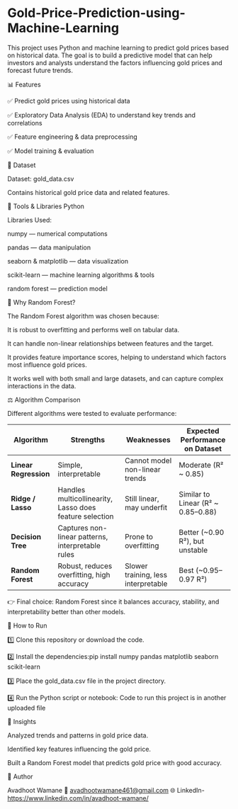 # Gold-Price-Prediction-using-Machine-Learning
This project uses Python and machine learning to predict gold prices based on historical data. The goal is to build a predictive model that can help investors and analysts understand the factors influencing gold prices and forecast future trends.


📊 Features

✅ Predict gold prices using historical data

✅ Exploratory Data Analysis (EDA) to understand key trends and correlations

✅ Feature engineering & data preprocessing

✅ Model training & evaluation


📁 Dataset

Dataset: gold_data.csv

Contains historical gold price data and related features.

🧰 Tools & Libraries
Python

Libraries Used:

numpy — numerical computations

pandas — data manipulation

seaborn & matplotlib — data visualization

scikit-learn — machine learning algorithms & tools

random forest — prediction model

🤖 Why Random Forest?

The Random Forest algorithm was chosen because:

It is robust to overfitting and performs well on tabular data.

It can handle non-linear relationships between features and the target.

It provides feature importance scores, helping to understand which factors most influence gold prices.

It works well with both small and large datasets, and can capture complex interactions in the data.

⚖️ Algorithm Comparison

Different algorithms were tested to evaluate performance:


| Algorithm             | Strengths                                               | Weaknesses                          | Expected Performance on Dataset     |
| --------------------- | ------------------------------------------------------- | ----------------------------------- | ----------------------------------- |
| **Linear Regression** | Simple, interpretable                                   | Cannot model non-linear trends      | Moderate (R² \~ 0.85)               |
| **Ridge / Lasso**     | Handles multicollinearity, Lasso does feature selection | Still linear, may underfit          | Similar to Linear (R² \~ 0.85–0.88) |
| **Decision Tree**     | Captures non-linear patterns, interpretable rules       | Prone to overfitting                | Better (\~0.90 R²), but unstable    |
| **Random Forest**     | Robust, reduces overfitting, high accuracy              | Slower training, less interpretable | Best (\~0.95–0.97 R²)               |


👉 Final choice: Random Forest since it balances accuracy, stability, and interpretability better than other models.

🚀 How to Run

1️⃣ Clone this repository or download the code.

2️⃣ Install the dependencies:pip install numpy pandas matplotlib seaborn scikit-learn

3️⃣ Place the gold_data.csv file in the project directory.

4️⃣ Run the Python script or notebook: Code to run this project is in another uploaded file


📌 Insights

Analyzed trends and patterns in gold price data.

Identified key features influencing the gold price.

Built a Random Forest model that predicts gold price with good accuracy.

👤 Author

Avadhoot Wamane
📧 avadhootwamane461@gmail.com 
🌐 LinkedIn- https://www.linkedin.com/in/avadhoot-wamane/

